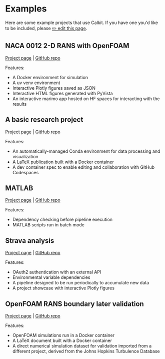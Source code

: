 # Examples

Here are some example projects that use Calkit.
If you have one you'd like to be included, please
[✏️ edit this page](https://github.com/calkit/calkit/edit/main/docs/examples.md).

## NACA 0012 2-D RANS with OpenFOAM

[Project page](https://calkit.io/petebachant/nacafoil-openfoam) |
[GitHub repo](https://github.com/petebachant/NACAFoil-OpenFOAM)

Features:

- A Docker environment for simulation
- A uv venv environment
- Interactive Plotly figures saved as JSON
- Interactive HTML figures generated with PyVista
- An interactive marimo app hosted on HF spaces for interacting with the
  results

## A basic research project

[Project page](https://calkit.io/calkit/example-basic) |
[GitHub repo](https://github.com/calkit/example-basic)

Features:

- An automatically-managed Conda environment for data processing and
  visualization
- A LaTeX publication built with a Docker container
- A dev container spec to enable editing and collaboration with GitHub
  Codespaces

## MATLAB

[Project page](https://calkit.io/calkit/example-matlab) |
[GitHub repo](https://github.com/calkit/example-matlab)

Features:

- Dependency checking before pipeline execution
- MATLAB scripts run in batch mode

## Strava analysis

[Project page](https://calkit.io/petebachant/strava-analysis) |
[GitHub repo](https://github.com/petebachant/strava-analysis)

Features:

- OAuth2 authentication with an external API
- Environmental variable dependencies
- A pipeline designed to be run periodically to accumulate new data
- A project showcase with interactive Plotly figures

## OpenFOAM RANS boundary later validation

[Project page](https://calkit.io/petebachant/rans-boundary-layer-validation) |
[GitHub repo](https://github.com/petebachant/rans-boundary-layer-validation)

Features:

- OpenFOAM simulations run in a Docker container
- A LaTeX document built with a Docker container
- A direct numerical simulation dataset for validation imported from a
  different project, derived from the Johns Hopkins Turbulence Database
